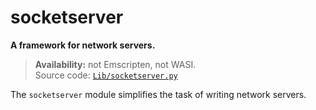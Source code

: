 # socketserver

**A framework for network servers.**

> **Availability:** not Emscripten, not WASI.  
> Source code: [`Lib/socketserver.py`](https://github.com/python/cpython/tree/3.12/Lib/socketserver.py)

The `socketserver` module simplifies the task of writing network servers.